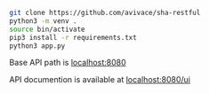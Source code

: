 ```bash
git clone https://github.com/avivace/sha-restful
python3 -m venv .
source bin/activate
pip3 install -r requirements.txt
python3 app.py
```

Base API path is [localhost:8080](http://localhost:8080)

API documention is available at [localhost:8080/ui](http://localhost:8080/ui)
